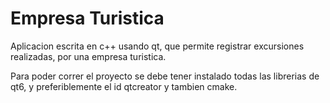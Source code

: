# Empresa Turistica

Aplicacion escrita en c++ usando qt, que permite registrar excursiones realizadas, por una empresa turistica.

Para poder correr el proyecto se debe tener instalado todas las librerias de qt6, y preferiblemente el id qtcreator y tambien cmake.

